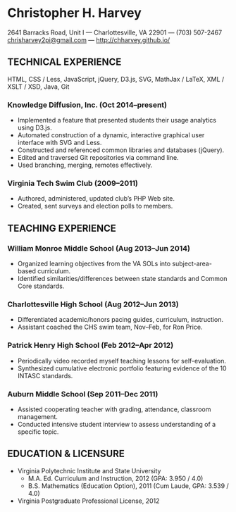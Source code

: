 
# Christopher H. Harvey
2641 Barracks Road, Unit I &mdash; Charlottesville, VA 22901 &mdash; (703) 507-2467<br/>
chrisharvey2pi@gmail.com &mdash; http://chharvey.github.io/

## TECHNICAL EXPERIENCE

HTML, CSS / Less, JavaScript, jQuery, D3.js, SVG, MathJax / LaTeX, XML / XSLT / XSD, Java, Git

### Knowledge Diffusion, Inc. (Oct 2014&ndash;present)

- Implemented a feature that presented students their usage analytics using D3.js.
- Automated construction of a dynamic, interactive graphical user interface with SVG and Less.
- Constructed and referenced common libraries and databases (jQuery).
- Edited and traversed Git repositories via command line.
- Used branching, merging, remotes effectively.

### Virginia Tech Swim Club (2009&ndash;2011)

- Authored, administered, updated club’s PHP Web site.
- Created, sent surveys and election polls to members.

## TEACHING EXPERIENCE

### William Monroe Middle School (Aug 2013&ndash;Jun 2014)

- Organized learning objectives from the VA SOLs into subject-area-based curriculum.
- Identified similarities/differences between state standards and Common Core standards.

### Charlottesville High School (Aug 2012&ndash;Jun 2013)

- Differentiated academic/honors pacing guides, curriculum, instruction.
- Assistant coached the CHS swim team, Nov&ndash;Feb, for Ron Price.

### Patrick Henry High School (Feb 2012&ndash;Apr 2012)

- Periodically video recorded myself teaching lessons for self-evaluation.
- Synthesized cumulative electronic portfolio featuring evidence of the 10 INTASC standards.

### Auburn Middle School (Sep 2011&ndash;Dec 2011)

- Assisted cooperating teacher with grading, attendance, classroom management.
- Conducted intensive student interview to assess understanding of a specific topic.

## EDUCATION & LICENSURE

- Virginia Polytechnic Institute and State University
  - M.A. Ed. Curriculum and Instruction, 2012 (GPA: 3.950 / 4.0)
  - B.S. Mathematics (Education Option), 2011 (Cum Laude, GPA: 3.539 / 4.0)
- Virginia Postgraduate Professional License, 2012

